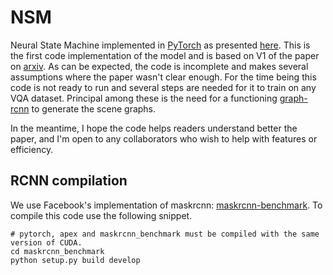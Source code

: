 # NSM

Neural State Machine implemented in [PyTorch](http://pytorch.org/) as presented [here](https://arxiv.org/abs/1907.03950).
This is the first code implementation of the model and is based on V1 of the paper on [arxiv](https://arxiv.org).
As can be expected, the code is incomplete and makes several assumptions where the paper wasn't clear enough.
For the time being this code is not ready to run and several steps are needed for it to train on any VQA dataset.
Principal among these is the need for a functioning [graph-rcnn](https://arxiv.org/pdf/1808.00191.pdf) to generate the scene graphs.

In the meantime, I hope the code helps readers understand better the paper, and I'm open to any collaborators who wish to help with features or efficiency.

## RCNN compilation

We use Facebook's implementation of maskrcnn: [maskrcnn-benchmark](https://github.com/facebookresearch/maskrcnn-benchmark). To compile this code use the following snippet.

```
# pytorch, apex and maskrcnn_benchmark must be compiled with the same version of CUDA.
cd maskrcnn_benchmark
python setup.py build develop
```
